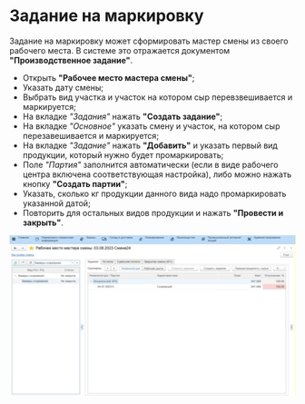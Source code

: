 # Задание на маркировку

Задание на маркировку может сформировать мастер смены из своего рабочего места. В системе это отражается документом **"Производственное задание"**.

-   Открыть **"Рабочее место мастера смены"**;
-   Указать дату смены;
-   Выбрать вид участка и участок на котором сыр перевзвешивается и маркируется;
-   На вкладке *"Задания"* нажать **"Создать задание"**;
-   На вкладке *"Основное"* указать смену и участок, на котором сыр перезавешивается и маркируется;   
-   На вкладке *"Задание"* нажать **"Добавить"** и указать первый вид продукции, который нужно будет промаркировать;
-   Поле *"Партия"* заполнится автоматически (если в виде рабочего центра включена соответствующая настройка), либо можно нажать кнопку **"Создать партии"**;
-   Указать, сколько кг продукции данного вида надо промаркировать указанной датой;
-   Повторить для остальных видов продукции и нажать **"Провести и закрыть"**.

![](TaskingMark.assets/1.gif)
